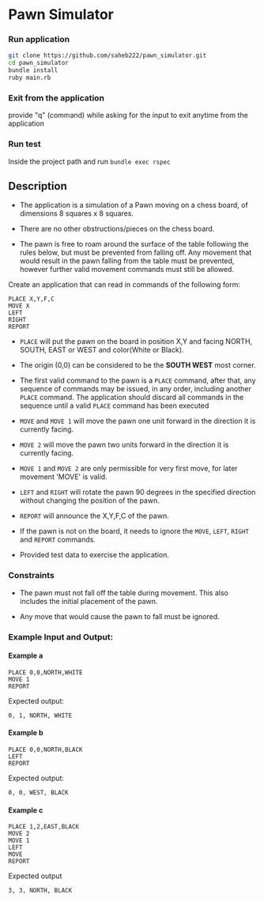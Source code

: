 # Pawn Simulator

### Run application

```bash
git clone https://github.com/saheb222/pawn_simulator.git
cd pawn_simulator
bundle install
ruby main.rb
```
### Exit from the application
provide "q" (command) while asking for the input to exit anytime from the application
### Run test

Inside the project path and run `bundle exec rspec`

## Description

* The application is a simulation of a Pawn moving on a chess board, of dimensions 8 squares x 8 squares.

* There are no other obstructions/pieces on the chess board.

* The pawn is free to roam around the surface of the table following the rules below, but must be prevented from falling off. Any movement that would result in the pawn falling from the table must be prevented, however further valid movement commands must still be allowed.

Create an application that can read in commands of the following form:
```
PLACE X,Y,F,C
MOVE X
LEFT
RIGHT
REPORT
```

* `PLACE` will put the pawn on the board in position X,Y and facing NORTH, SOUTH, EAST or WEST and color(White or Black).

* The origin (0,0) can be considered to be the **SOUTH WEST** most corner.

* The first valid command to the pawn is a `PLACE` command, after that, any sequence of commands may be issued, in any order, including another `PLACE` command. The application should discard all commands in the sequence until a valid `PLACE` command has been executed

* `MOVE` and `MOVE 1` will move the pawn one unit forward in the direction it is currently facing.

* `MOVE 2` will move the pawn two units forward in the direction it is currently facing.

* `MOVE 1` and `MOVE 2` are only permissible for very first move, for later movement 'MOVE' is valid.

* `LEFT` and `RIGHT` will rotate the pawn 90 degrees in the specified direction without changing the position of the pawn.

* `REPORT` will announce the X,Y,F,C of the pawn.

* If the pawn is not on the board, it needs to ignore the `MOVE`, `LEFT`, `RIGHT` and `REPORT` commands.

* Provided test data to exercise the application.

### Constraints

* The pawn must not fall off the table during movement. This also includes the initial placement of the pawn.

* Any move that would cause the pawn to fall must be ignored.

### Example Input and Output:

#### Example a

    PLACE 0,0,NORTH,WHITE
    MOVE 1
    REPORT

Expected output:

    0, 1, NORTH, WHITE

#### Example b

    PLACE 0,0,NORTH,BLACK
    LEFT
    REPORT

Expected output:

    0, 0, WEST, BLACK

#### Example c

    PLACE 1,2,EAST,BLACK
    MOVE 2
    MOVE 1
    LEFT
    MOVE
    REPORT

Expected output

    3, 3, NORTH, BLACK
